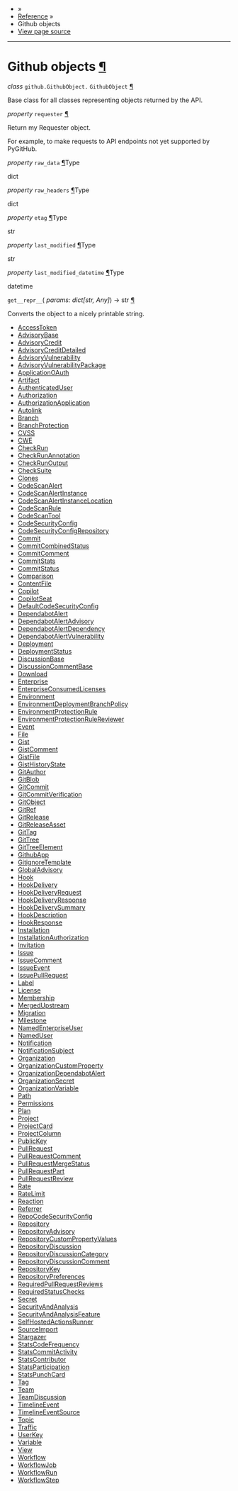 - »
- [Reference](https://pygithub.readthedocs.io/en/stable/reference.html) »
- Github objects
- [View page source](https://pygithub.readthedocs.io/en/stable/_sources/github_objects.rst.txt)

* * *

# Github objects [¶](https://pygithub.readthedocs.io/en/stable/github_objects.html\#github-objects "Permalink to this headline")

_class_ `github.GithubObject.` `GithubObject` [¶](https://pygithub.readthedocs.io/en/stable/github_objects.html#github.GithubObject.GithubObject "Permalink to this definition")

Base class for all classes representing objects returned by the API.

_property_ `requester` [¶](https://pygithub.readthedocs.io/en/stable/github_objects.html#github.GithubObject.GithubObject.requester "Permalink to this definition")

Return my Requester object.

For example, to make requests to API endpoints not yet supported by PyGitHub.

_property_ `raw_data` [¶](https://pygithub.readthedocs.io/en/stable/github_objects.html#github.GithubObject.GithubObject.raw_data "Permalink to this definition")Type

dict

_property_ `raw_headers` [¶](https://pygithub.readthedocs.io/en/stable/github_objects.html#github.GithubObject.GithubObject.raw_headers "Permalink to this definition")Type

dict

_property_ `etag` [¶](https://pygithub.readthedocs.io/en/stable/github_objects.html#github.GithubObject.GithubObject.etag "Permalink to this definition")Type

str

_property_ `last_modified` [¶](https://pygithub.readthedocs.io/en/stable/github_objects.html#github.GithubObject.GithubObject.last_modified "Permalink to this definition")Type

str

_property_ `last_modified_datetime` [¶](https://pygithub.readthedocs.io/en/stable/github_objects.html#github.GithubObject.GithubObject.last_modified_datetime "Permalink to this definition")Type

datetime

`get__repr__`( _params: dict\[str, Any\]_) → str [¶](https://pygithub.readthedocs.io/en/stable/github_objects.html#github.GithubObject.GithubObject.get__repr__ "Permalink to this definition")

Converts the object to a nicely printable string.

- [AccessToken](https://pygithub.readthedocs.io/en/stable/github_objects/AccessToken.html)
- [AdvisoryBase](https://pygithub.readthedocs.io/en/stable/github_objects/AdvisoryBase.html)
- [AdvisoryCredit](https://pygithub.readthedocs.io/en/stable/github_objects/AdvisoryCredit.html)
- [AdvisoryCreditDetailed](https://pygithub.readthedocs.io/en/stable/github_objects/AdvisoryCreditDetailed.html)
- [AdvisoryVulnerability](https://pygithub.readthedocs.io/en/stable/github_objects/AdvisoryVulnerability.html)
- [AdvisoryVulnerabilityPackage](https://pygithub.readthedocs.io/en/stable/github_objects/AdvisoryVulnerabilityPackage.html)
- [ApplicationOAuth](https://pygithub.readthedocs.io/en/stable/github_objects/ApplicationOAuth.html)
- [Artifact](https://pygithub.readthedocs.io/en/stable/github_objects/Artifact.html)
- [AuthenticatedUser](https://pygithub.readthedocs.io/en/stable/github_objects/AuthenticatedUser.html)
- [Authorization](https://pygithub.readthedocs.io/en/stable/github_objects/Authorization.html)
- [AuthorizationApplication](https://pygithub.readthedocs.io/en/stable/github_objects/AuthorizationApplication.html)
- [Autolink](https://pygithub.readthedocs.io/en/stable/github_objects/Autolink.html)
- [Branch](https://pygithub.readthedocs.io/en/stable/github_objects/Branch.html)
- [BranchProtection](https://pygithub.readthedocs.io/en/stable/github_objects/BranchProtection.html)
- [CVSS](https://pygithub.readthedocs.io/en/stable/github_objects/CVSS.html)
- [CWE](https://pygithub.readthedocs.io/en/stable/github_objects/CWE.html)
- [CheckRun](https://pygithub.readthedocs.io/en/stable/github_objects/CheckRun.html)
- [CheckRunAnnotation](https://pygithub.readthedocs.io/en/stable/github_objects/CheckRunAnnotation.html)
- [CheckRunOutput](https://pygithub.readthedocs.io/en/stable/github_objects/CheckRunOutput.html)
- [CheckSuite](https://pygithub.readthedocs.io/en/stable/github_objects/CheckSuite.html)
- [Clones](https://pygithub.readthedocs.io/en/stable/github_objects/Clones.html)
- [CodeScanAlert](https://pygithub.readthedocs.io/en/stable/github_objects/CodeScanAlert.html)
- [CodeScanAlertInstance](https://pygithub.readthedocs.io/en/stable/github_objects/CodeScanAlertInstance.html)
- [CodeScanAlertInstanceLocation](https://pygithub.readthedocs.io/en/stable/github_objects/CodeScanAlertInstanceLocation.html)
- [CodeScanRule](https://pygithub.readthedocs.io/en/stable/github_objects/CodeScanRule.html)
- [CodeScanTool](https://pygithub.readthedocs.io/en/stable/github_objects/CodeScanTool.html)
- [CodeSecurityConfig](https://pygithub.readthedocs.io/en/stable/github_objects/CodeSecurityConfig.html)
- [CodeSecurityConfigRepository](https://pygithub.readthedocs.io/en/stable/github_objects/CodeSecurityConfigRepository.html)
- [Commit](https://pygithub.readthedocs.io/en/stable/github_objects/Commit.html)
- [CommitCombinedStatus](https://pygithub.readthedocs.io/en/stable/github_objects/CommitCombinedStatus.html)
- [CommitComment](https://pygithub.readthedocs.io/en/stable/github_objects/CommitComment.html)
- [CommitStats](https://pygithub.readthedocs.io/en/stable/github_objects/CommitStats.html)
- [CommitStatus](https://pygithub.readthedocs.io/en/stable/github_objects/CommitStatus.html)
- [Comparison](https://pygithub.readthedocs.io/en/stable/github_objects/Comparison.html)
- [ContentFile](https://pygithub.readthedocs.io/en/stable/github_objects/ContentFile.html)
- [Copilot](https://pygithub.readthedocs.io/en/stable/github_objects/Copilot.html)
- [CopilotSeat](https://pygithub.readthedocs.io/en/stable/github_objects/CopilotSeat.html)
- [DefaultCodeSecurityConfig](https://pygithub.readthedocs.io/en/stable/github_objects/DefaultCodeSecurityConfig.html)
- [DependabotAlert](https://pygithub.readthedocs.io/en/stable/github_objects/DependabotAlert.html)
- [DependabotAlertAdvisory](https://pygithub.readthedocs.io/en/stable/github_objects/DependabotAlertAdvisory.html)
- [DependabotAlertDependency](https://pygithub.readthedocs.io/en/stable/github_objects/DependabotAlertDependency.html)
- [DependabotAlertVulnerability](https://pygithub.readthedocs.io/en/stable/github_objects/DependabotAlertVulnerability.html)
- [Deployment](https://pygithub.readthedocs.io/en/stable/github_objects/Deployment.html)
- [DeploymentStatus](https://pygithub.readthedocs.io/en/stable/github_objects/DeploymentStatus.html)
- [DiscussionBase](https://pygithub.readthedocs.io/en/stable/github_objects/DiscussionBase.html)
- [DiscussionCommentBase](https://pygithub.readthedocs.io/en/stable/github_objects/DiscussionCommentBase.html)
- [Download](https://pygithub.readthedocs.io/en/stable/github_objects/Download.html)
- [Enterprise](https://pygithub.readthedocs.io/en/stable/github_objects/Enterprise.html)
- [EnterpriseConsumedLicenses](https://pygithub.readthedocs.io/en/stable/github_objects/EnterpriseConsumedLicenses.html)
- [Environment](https://pygithub.readthedocs.io/en/stable/github_objects/Environment.html)
- [EnvironmentDeploymentBranchPolicy](https://pygithub.readthedocs.io/en/stable/github_objects/EnvironmentDeploymentBranchPolicy.html)
- [EnvironmentProtectionRule](https://pygithub.readthedocs.io/en/stable/github_objects/EnvironmentProtectionRule.html)
- [EnvironmentProtectionRuleReviewer](https://pygithub.readthedocs.io/en/stable/github_objects/EnvironmentProtectionRuleReviewer.html)
- [Event](https://pygithub.readthedocs.io/en/stable/github_objects/Event.html)
- [File](https://pygithub.readthedocs.io/en/stable/github_objects/File.html)
- [Gist](https://pygithub.readthedocs.io/en/stable/github_objects/Gist.html)
- [GistComment](https://pygithub.readthedocs.io/en/stable/github_objects/GistComment.html)
- [GistFile](https://pygithub.readthedocs.io/en/stable/github_objects/GistFile.html)
- [GistHistoryState](https://pygithub.readthedocs.io/en/stable/github_objects/GistHistoryState.html)
- [GitAuthor](https://pygithub.readthedocs.io/en/stable/github_objects/GitAuthor.html)
- [GitBlob](https://pygithub.readthedocs.io/en/stable/github_objects/GitBlob.html)
- [GitCommit](https://pygithub.readthedocs.io/en/stable/github_objects/GitCommit.html)
- [GitCommitVerification](https://pygithub.readthedocs.io/en/stable/github_objects/GitCommitVerification.html)
- [GitObject](https://pygithub.readthedocs.io/en/stable/github_objects/GitObject.html)
- [GitRef](https://pygithub.readthedocs.io/en/stable/github_objects/GitRef.html)
- [GitRelease](https://pygithub.readthedocs.io/en/stable/github_objects/GitRelease.html)
- [GitReleaseAsset](https://pygithub.readthedocs.io/en/stable/github_objects/GitReleaseAsset.html)
- [GitTag](https://pygithub.readthedocs.io/en/stable/github_objects/GitTag.html)
- [GitTree](https://pygithub.readthedocs.io/en/stable/github_objects/GitTree.html)
- [GitTreeElement](https://pygithub.readthedocs.io/en/stable/github_objects/GitTreeElement.html)
- [GithubApp](https://pygithub.readthedocs.io/en/stable/github_objects/GithubApp.html)
- [GitignoreTemplate](https://pygithub.readthedocs.io/en/stable/github_objects/GitignoreTemplate.html)
- [GlobalAdvisory](https://pygithub.readthedocs.io/en/stable/github_objects/GlobalAdvisory.html)
- [Hook](https://pygithub.readthedocs.io/en/stable/github_objects/Hook.html)
- [HookDelivery](https://pygithub.readthedocs.io/en/stable/github_objects/HookDelivery.html)
- [HookDeliveryRequest](https://pygithub.readthedocs.io/en/stable/github_objects/HookDeliveryRequest.html)
- [HookDeliveryResponse](https://pygithub.readthedocs.io/en/stable/github_objects/HookDeliveryResponse.html)
- [HookDeliverySummary](https://pygithub.readthedocs.io/en/stable/github_objects/HookDeliverySummary.html)
- [HookDescription](https://pygithub.readthedocs.io/en/stable/github_objects/HookDescription.html)
- [HookResponse](https://pygithub.readthedocs.io/en/stable/github_objects/HookResponse.html)
- [Installation](https://pygithub.readthedocs.io/en/stable/github_objects/Installation.html)
- [InstallationAuthorization](https://pygithub.readthedocs.io/en/stable/github_objects/InstallationAuthorization.html)
- [Invitation](https://pygithub.readthedocs.io/en/stable/github_objects/Invitation.html)
- [Issue](https://pygithub.readthedocs.io/en/stable/github_objects/Issue.html)
- [IssueComment](https://pygithub.readthedocs.io/en/stable/github_objects/IssueComment.html)
- [IssueEvent](https://pygithub.readthedocs.io/en/stable/github_objects/IssueEvent.html)
- [IssuePullRequest](https://pygithub.readthedocs.io/en/stable/github_objects/IssuePullRequest.html)
- [Label](https://pygithub.readthedocs.io/en/stable/github_objects/Label.html)
- [License](https://pygithub.readthedocs.io/en/stable/github_objects/License.html)
- [Membership](https://pygithub.readthedocs.io/en/stable/github_objects/Membership.html)
- [MergedUpstream](https://pygithub.readthedocs.io/en/stable/github_objects/MergedUpstream.html)
- [Migration](https://pygithub.readthedocs.io/en/stable/github_objects/Migration.html)
- [Milestone](https://pygithub.readthedocs.io/en/stable/github_objects/Milestone.html)
- [NamedEnterpriseUser](https://pygithub.readthedocs.io/en/stable/github_objects/NamedEnterpriseUser.html)
- [NamedUser](https://pygithub.readthedocs.io/en/stable/github_objects/NamedUser.html)
- [Notification](https://pygithub.readthedocs.io/en/stable/github_objects/Notification.html)
- [NotificationSubject](https://pygithub.readthedocs.io/en/stable/github_objects/NotificationSubject.html)
- [Organization](https://pygithub.readthedocs.io/en/stable/github_objects/Organization.html)
- [OrganizationCustomProperty](https://pygithub.readthedocs.io/en/stable/github_objects/OrganizationCustomProperty.html)
- [OrganizationDependabotAlert](https://pygithub.readthedocs.io/en/stable/github_objects/OrganizationDependabotAlert.html)
- [OrganizationSecret](https://pygithub.readthedocs.io/en/stable/github_objects/OrganizationSecret.html)
- [OrganizationVariable](https://pygithub.readthedocs.io/en/stable/github_objects/OrganizationVariable.html)
- [Path](https://pygithub.readthedocs.io/en/stable/github_objects/Path.html)
- [Permissions](https://pygithub.readthedocs.io/en/stable/github_objects/Permissions.html)
- [Plan](https://pygithub.readthedocs.io/en/stable/github_objects/Plan.html)
- [Project](https://pygithub.readthedocs.io/en/stable/github_objects/Project.html)
- [ProjectCard](https://pygithub.readthedocs.io/en/stable/github_objects/ProjectCard.html)
- [ProjectColumn](https://pygithub.readthedocs.io/en/stable/github_objects/ProjectColumn.html)
- [PublicKey](https://pygithub.readthedocs.io/en/stable/github_objects/PublicKey.html)
- [PullRequest](https://pygithub.readthedocs.io/en/stable/github_objects/PullRequest.html)
- [PullRequestComment](https://pygithub.readthedocs.io/en/stable/github_objects/PullRequestComment.html)
- [PullRequestMergeStatus](https://pygithub.readthedocs.io/en/stable/github_objects/PullRequestMergeStatus.html)
- [PullRequestPart](https://pygithub.readthedocs.io/en/stable/github_objects/PullRequestPart.html)
- [PullRequestReview](https://pygithub.readthedocs.io/en/stable/github_objects/PullRequestReview.html)
- [Rate](https://pygithub.readthedocs.io/en/stable/github_objects/Rate.html)
- [RateLimit](https://pygithub.readthedocs.io/en/stable/github_objects/RateLimit.html)
- [Reaction](https://pygithub.readthedocs.io/en/stable/github_objects/Reaction.html)
- [Referrer](https://pygithub.readthedocs.io/en/stable/github_objects/Referrer.html)
- [RepoCodeSecurityConfig](https://pygithub.readthedocs.io/en/stable/github_objects/RepoCodeSecurityConfig.html)
- [Repository](https://pygithub.readthedocs.io/en/stable/github_objects/Repository.html)
- [RepositoryAdvisory](https://pygithub.readthedocs.io/en/stable/github_objects/RepositoryAdvisory.html)
- [RepositoryCustomPropertyValues](https://pygithub.readthedocs.io/en/stable/github_objects/RepositoryCustomPropertyValues.html)
- [RepositoryDiscussion](https://pygithub.readthedocs.io/en/stable/github_objects/RepositoryDiscussion.html)
- [RepositoryDiscussionCategory](https://pygithub.readthedocs.io/en/stable/github_objects/RepositoryDiscussionCategory.html)
- [RepositoryDiscussionComment](https://pygithub.readthedocs.io/en/stable/github_objects/RepositoryDiscussionComment.html)
- [RepositoryKey](https://pygithub.readthedocs.io/en/stable/github_objects/RepositoryKey.html)
- [RepositoryPreferences](https://pygithub.readthedocs.io/en/stable/github_objects/RepositoryPreferences.html)
- [RequiredPullRequestReviews](https://pygithub.readthedocs.io/en/stable/github_objects/RequiredPullRequestReviews.html)
- [RequiredStatusChecks](https://pygithub.readthedocs.io/en/stable/github_objects/RequiredStatusChecks.html)
- [Secret](https://pygithub.readthedocs.io/en/stable/github_objects/Secret.html)
- [SecurityAndAnalysis](https://pygithub.readthedocs.io/en/stable/github_objects/SecurityAndAnalysis.html)
- [SecurityAndAnalysisFeature](https://pygithub.readthedocs.io/en/stable/github_objects/SecurityAndAnalysisFeature.html)
- [SelfHostedActionsRunner](https://pygithub.readthedocs.io/en/stable/github_objects/SelfHostedActionsRunner.html)
- [SourceImport](https://pygithub.readthedocs.io/en/stable/github_objects/SourceImport.html)
- [Stargazer](https://pygithub.readthedocs.io/en/stable/github_objects/Stargazer.html)
- [StatsCodeFrequency](https://pygithub.readthedocs.io/en/stable/github_objects/StatsCodeFrequency.html)
- [StatsCommitActivity](https://pygithub.readthedocs.io/en/stable/github_objects/StatsCommitActivity.html)
- [StatsContributor](https://pygithub.readthedocs.io/en/stable/github_objects/StatsContributor.html)
- [StatsParticipation](https://pygithub.readthedocs.io/en/stable/github_objects/StatsParticipation.html)
- [StatsPunchCard](https://pygithub.readthedocs.io/en/stable/github_objects/StatsPunchCard.html)
- [Tag](https://pygithub.readthedocs.io/en/stable/github_objects/Tag.html)
- [Team](https://pygithub.readthedocs.io/en/stable/github_objects/Team.html)
- [TeamDiscussion](https://pygithub.readthedocs.io/en/stable/github_objects/TeamDiscussion.html)
- [TimelineEvent](https://pygithub.readthedocs.io/en/stable/github_objects/TimelineEvent.html)
- [TimelineEventSource](https://pygithub.readthedocs.io/en/stable/github_objects/TimelineEventSource.html)
- [Topic](https://pygithub.readthedocs.io/en/stable/github_objects/Topic.html)
- [Traffic](https://pygithub.readthedocs.io/en/stable/github_objects/Traffic.html)
- [UserKey](https://pygithub.readthedocs.io/en/stable/github_objects/UserKey.html)
- [Variable](https://pygithub.readthedocs.io/en/stable/github_objects/Variable.html)
- [View](https://pygithub.readthedocs.io/en/stable/github_objects/View.html)
- [Workflow](https://pygithub.readthedocs.io/en/stable/github_objects/Workflow.html)
- [WorkflowJob](https://pygithub.readthedocs.io/en/stable/github_objects/WorkflowJob.html)
- [WorkflowRun](https://pygithub.readthedocs.io/en/stable/github_objects/WorkflowRun.html)
- [WorkflowStep](https://pygithub.readthedocs.io/en/stable/github_objects/WorkflowStep.html)